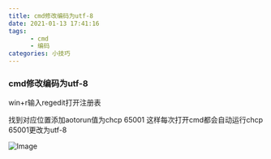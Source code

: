 ```yaml
---
title: cmd修改编码为utf-8
date: 2021-01-13 17:41:16
tags:
      - cmd
      - 编码
categories: 小技巧
---
```


### cmd修改编码为utf-8<!--more-->

win+r输入regedit打开注册表

找到对应位置添加aotorun值为chcp 65001 这样每次打开cmd都会自动运行chcp 65001更改为utf-8

![Image](https://blue-satchel.oss-cn-chengdu.aliyuncs.com/img/Image1111.png)
